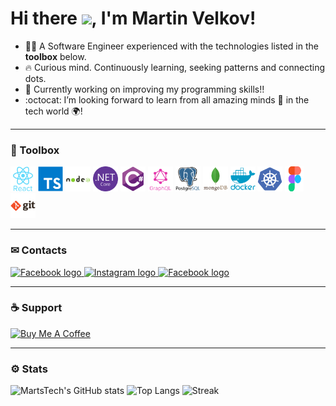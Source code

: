 # Hi there <img src="https://raw.githubusercontent.com/MartinHeinz/MartinHeinz/master/wave.gif" width="30px"/>, I'm Martin Velkov!

- 👨‍💻 A Software Engineer experienced with the technologies listed in the **toolbox** below. 
- 🔥 Curious mind. Continuously learning, seeking patterns and connecting dots.
- 🔭 Currently working on improving my programming skills!! 
- :octocat: I’m looking forward to learn from all amazing minds 🧠 in the tech world 🌍!


---

### 🧰 Toolbox

<img
  src="https://github.com/devicons/devicon/blob/master/icons/react/react-original-wordmark.svg"
  alt="React.Js logo"
  width="40px"
  height="40px"
  />
<img
  src="https://github.com/devicons/devicon/blob/master/icons/typescript/typescript-original.svg"
  alt="Typescript logo"
  width="40px"
  height="40px"
/>
<img
  src="https://github.com/devicons/devicon/blob/master/icons/nodejs/nodejs-original-wordmark.svg"
  alt="NodeJs logo"
  width="40px"
  height="40px"
/>
<img
  src="https://github.com/devicons/devicon/blob/master/icons/dotnetcore/dotnetcore-original.svg"
  alt="Dot-Net logo"
  width="40px"
  height="40px"
/>
<img
  src="https://github.com/devicons/devicon/blob/master/icons/csharp/csharp-original.svg"
  alt="Cshard logo"
  width="40px"
  height="40px"
/>
<img
  src="https://github.com/devicons/devicon/blob/master/icons/graphql/graphql-plain-wordmark.svg"
  alt="GraphQL logo"
  width="40px"
  height="40px"
/>
<img
  src="https://github.com/devicons/devicon/blob/master/icons/postgresql/postgresql-original-wordmark.svg"
  alt="PostgreSQL logo"
  width="40px"
  height="40px"
/>
<img
  src="https://github.com/devicons/devicon/blob/master/icons/mongodb/mongodb-original-wordmark.svg"
  alt="MongoDB logo"
  width="40px"
  height="40px"
/>
<img
  src="https://github.com/devicons/devicon/blob/master/icons/docker/docker-plain-wordmark.svg"
  alt="Docker logo"
  width="40px"
  height="40px"
/>
<img
  src="https://github.com/devicons/devicon/blob/master/icons/kubernetes/kubernetes-plain.svg"
  alt="Kubernetes logo"
  width="40px"
  height="40px"
/>
<img
  src="https://github.com/devicons/devicon/blob/master/icons/figma/figma-original.svg"
  alt="Figma logo"
  width="30px"
  height="40px"
/>
<img
  src="https://github.com/devicons/devicon/blob/master/icons/git/git-original-wordmark.svg"
  alt="Git logo"
  width="40px"
  height="40px"
/>


---
### ✉ Contacts

<a href="https://www.linkedin.com/in/martin-velkov-228aa91a8/" target="_blank">
  <img
    src="https://cdn.worldvectorlogo.com/logos/linkedin-icon-2.svg"
    alt="Facebook logo"
    width="40px"
    height="40px"
  />
</a>
<a href="https://www.instagram.com/m_velkov123/" target="_blank">
  <img
    src="https://cdn.worldvectorlogo.com/logos/instagram-2-1.svg"
    alt="Instagram logo"
    width="40px"
    height="40px"
  />
</a>
<a href="https://www.facebook.com/m.velkov123/" target="_blank">
  <img
    src="https://cdn.worldvectorlogo.com/logos/facebook-3.svg"
    alt="Facebook logo"
    width="40px"
    height="40px"
  />
</a>

---

### ☕ Support

<a href="https://www.buymeacoffee.com/martstech" target="_blank">
  <img src="https://cdn.buymeacoffee.com/buttons/v2/default-yellow.png" alt="Buy Me A Coffee" height="60px" width="217px" />
</a>

---

### ⚙ Stats

![MartsTech's GitHub stats](https://github-readme-stats.vercel.app/api?username=MartsTech&show_icons=true&theme=react)
![Top Langs](https://github-readme-stats.vercel.app/api/top-langs/?username=MartsTech&layout=compact&theme=react)
![Streak](https://github-readme-streak-stats.herokuapp.com/?user=MartsTech&theme=react)
